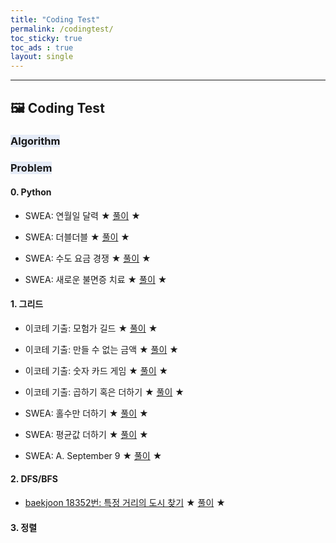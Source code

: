 ```yaml
---
title: "Coding Test"
permalink: /codingtest/
toc_sticky: true
toc_ads : true
layout: single
---
```

  

---

##  🖼 **Coding Test**

### <span style='background-color: #E5EBF7;'> **Algorithm** </span>


### <span style='background-color: #E5EBF7;'> **Problem** </span>

#### **0. Python**
- SWEA: 연월일 달력 ★ [풀이](https://huniii32.github.io/codingtest/codingtest-08/) ★

- SWEA: 더블더블 ★ [풀이](https://huniii32.github.io/codingtest/codingtest-09/) ★

- SWEA: 수도 요금 경쟁 ★ [풀이](https://huniii32.github.io/codingtest/codingtest-11/) ★

- SWEA: 새로운 불면증 치료 ★ [풀이](https://huniii32.github.io/codingtest/codingtest-12/) ★

#### **1. 그리드**
- 이코테 기출: 모험가 길드 ★ [풀이](https://huniii32.github.io/codingtest/codingtest-02/) ★

- 이코테 기출: 만들 수 없는 금액 ★ [풀이](https://huniii32.github.io/codingtest/codingtest-03/) ★

- 이코테 기출: 숫자 카드 게임 ★ [풀이](https://huniii32.github.io/codingtest/codingtest-04/) ★

- 이코테 기출: 곱하기 혹은 더하기 ★ [풀이](https://huniii32.github.io/codingtest/codingtest-05/) ★

- SWEA: 홀수만 더하기 ★ [풀이](https://huniii32.github.io/codingtest/codingtest-06/) ★

- SWEA: 평균값 더하기 ★ [풀이](https://huniii32.github.io/codingtest/codingtest-07/) ★

- SWEA: A. September 9 ★ [풀이](https://huniii32.github.io/codingtest/codingtest-10/) ★


#### **2. DFS/BFS**
- [baekjoon 18352번: 특정 거리의 도시 찾기](https://www.acmicpc.net/problem/18352) ★ [풀이](https://huniii32.github.io/codingtest/codingtest-01/) ★

#### **3. 정렬**